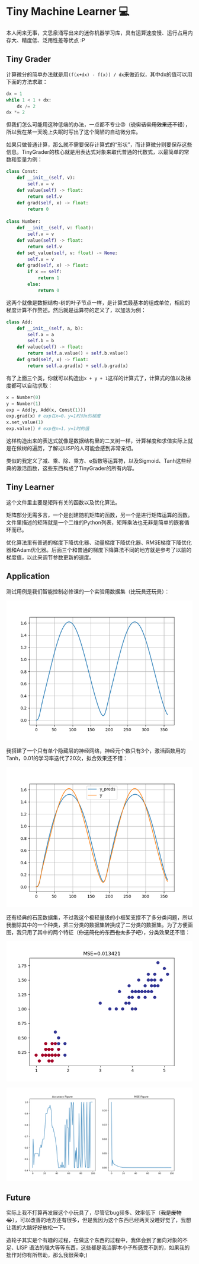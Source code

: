 # Tiny Machine Learner 💻

本人闲来无事，文思泉涌写出来的迷你机器学习库，具有运算速度慢、运行占用内存大、精度低、泛用性差等优点 :P

## Tiny Grader

计算微分的简单办法就是用`(f(x+dx) - f(x)) / dx`来做近似，其中dx的值可以用下面的方法求取：

```python
dx = 1
while 1 < 1 + dx:
    dx /= 2
dx *= 2
```

但我们怎么可能用这种低端的办法，一点都不专业😡（~~说实话实用效果还不错~~），所以我在某一天晚上失眠时写出了这个简陋的自动微分库。

如果只做普通计算，那么就不需要保存计算式的“形状”，而计算微分则要保存这些信息。TinyGrader的核心就是用表达式对象来取代普通的代数式，以最简单的常数和变量为例：

```python
class Const:
    def __init__(self, v):
        self.v = v
    def value(self) -> float:
        return self.v
    def grad(self, x) -> float:
        return 0

class Number:
    def __init__(self, v: float):
        self.v = v
    def value(self) -> float:
        return self.v
    def set_value(self, v: float) -> None:
        self.v = v
    def grad(self, x) -> float:
        if x == self:
            return 1
        else:
            return 0
```

这两个就像是数据结构-树的叶子节点一样，是计算式最基本的组成单位，相应的梯度计算不作赘述。然后就是运算符的定义了，以加法为例：

```python
class Add:
    def __init__(self, a, b):
        self.a = a
        self.b = b
    def value(self) -> float:
        return self.a.value() + self.b.value()
    def grad(self, x) -> float:
        return self.a.grad(x) + self.b.grad(x)
```

有了上面三个类，你就可以构造出`x + y + 1`这样的计算式了，计算式的值以及梯度都可以自动求取：

```python
x = Number(0)
y = Number(1)
exp = Add(y, Add(x, Const(1)))
exp.grad(x) # exp在x=0，y=1时对x的梯度
x.set_value(1)
exp.value() # exp在x=1，y=1时的值
```

这样构造出来的表达式就像是数据结构里的二叉树一样，计算梯度和求值实际上就是在做树的遍历，了解过LISP的人可能会感到非常亲切。

类似的我定义了减、乘、除、乘方、e指数等运算符，以及Sigmoid、Tanh这些经典的激活函数，这些东西构成了TinyGrader的所有内容。

## Tiny Learner

这个文件里主要是矩阵有关的函数以及优化算法。

矩阵部分无需多言，一个是创建随机矩阵的函数，另一个是进行矩阵运算的函数。文件里描述的矩阵就是一个二维的Python列表，矩阵乘法也无非是简单的嵌套循环而已。

优化算法里有普通的梯度下降优化器、动量梯度下降优化器、RMSE梯度下降优化器和Adam优化器。后面三个和普通的梯度下降算法不同的地方就是参考了以前的梯度值，以此来调节参数更新的速度。

## Application

测试用例是我们智能控制必修课的一个实验用数据集（~~比玩具还玩具~~）：

![](images/data.png)

我搭建了一个只有单个隐藏层的神经网络，神经元个数只有3个，激活函数用的Tanh，0.01的学习率迭代了20次，拟合效果还不错：

![](images/test.png)

还有经典的石蕊数据集，不过我这个极轻量级的小框架支撑不了多分类问题，所以我删除其中的一个种类，把三分类的数据集转换成了二分类的数据集。为了方便画图，我只用了其中的两个特征（~~你这简化的东西也太多了吧~~），分类效果还不错：

![](images/best.png)

![](images/record.png)

## Future

实际上我不打算再发展这个小玩具了，尽管它bug频多、效率低下（~~我是废物😭~~），可以改善的地方还有很多，但是我因为这个东西已经两天没睡好觉了，我想让我的大脑好好放松一下。

造轮子其实是个有趣的过程，在做这个东西的过程中，我体会到了面向对象的不足、LISP 语法的强大等等东西，这些都是我当脚本小子所感受不到的，如果我的拙作对你有所帮助，那么我很荣幸;)
